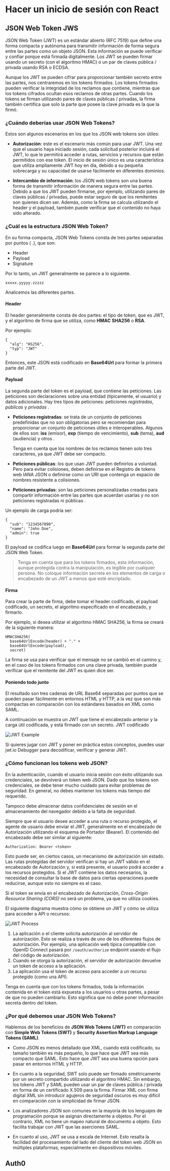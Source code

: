 # Hacer un inicio de sesión con React

## JSON Web Token JWS

JSON Web Token (JWT) es un estándar abierto (RFC 7519) que define una forma compacta y autónoma para transmitir información de forma segura entre las partes como un objeto JSON. Esta información se puede verificar y confiar porque está firmada digitalmente. Los JWT se pueden firmar usando un secreto (con el algoritmo HMAC) o un par de claves pública / privada usando RSA o ECDSA.

Aunque los JWT se pueden cifrar para proporcionar también secreto entre las partes, nos centraremos en los tokens firmados. Los tokens firmados pueden verificar la integridad de los reclamos que contiene, mientras que los tokens cifrados ocultan esos reclamos de otras partes. Cuando los tokens se firman utilizando pares de claves públicas / privadas, la firma también certifica que solo la parte que posee la clave privada es la que la firmó.

### ¿Cuándo deberías usar JSON Web Tokens?

Estos son algunos escenarios en los que los JSON web tokens son útiles:

- **Autorización**: este es el escenario más común para usar JWT. Una vez que el usuario haya iniciado sesión, cada solicitud posterior incluirá el JWT, lo que le permitirá acceder a rutas, servicios y recursos que están permitidos con ese token. El inicio de sesión único es una característica que utiliza ampliamente JWT hoy en día, debido a su pequeña sobrecarga y su capacidad de usarse fácilmente en diferentes dominios.

- **Intercambio de información**: los JSON web tokens son una buena forma de transmitir información de manera segura entre las partes. Debido a que los JWT pueden firmarse, por ejemplo, utilizando pares de claves públicas / privadas, puede estar seguro de que los remitentes son quienes dicen ser. Además, como la firma se calcula utilizando el header y el payload, también puede verificar que el contenido no haya sido alterado.

### ¿Cuál es la estructura JSON Web Token?

En su forma compacta, JSON Web Tokens consta de tres partes separadas por puntos ( .), que son:

- Header
- Payload
- Signature

Por lo tanto, un JWT generalmente se parece a lo siguiente.

`xxxxx.yyyyy.zzzzz`

Analicemos las diferentes partes.

#### Header

El header generalmente consta de dos partes: el tipo de token, que es JWT, y el algoritmo de firma que se utiliza, como **HMAC** **SHA256** o **RSA**.

Por ejemplo:

```
{
  "alg": "HS256",
  "typ": "JWT"
}
```

Entonces, este JSON está codificado en **Base64Url** para formar la primera parte del JWT.

#### Payload

La segunda parte del token es el payload, que contiene las peticiones. Las peticiones son declaraciones sobre una entidad (típicamente, el usuario) y datos adicionales. Hay tres tipos de peticiones: peticiones *registradas*, *públicas* y *privadas* .

- **Peticiones registradas**: se trata de un conjunto de peticiones predefinidas que no son obligatorias pero se recomiendan para proporcionar un conjunto de peticiones útiles e interoperables. Algunos de ellos son: **iss** (emisor), **exp** (tiempo de vencimiento), **sub** (tema), **aud** (audiencia) y otros .

    Tenga en cuenta que los nombres de los reclamos tienen solo tres caracteres, ya que JWT debe ser compacto.

- **Peticiones públicas**: los que usan JWT pueden definirlos a voluntad. Pero para evitar colisiones, deben definirse en el Registro de tokens web IANA JSON o definirse como un URI que contenga un espacio de nombres resistente a colisiones.

- **Peticiones privadas**: son las peticiones personalizadas creadas para compartir información entre las partes que acuerdan usarlas y no son peticiones registradas ni públicas .

Un ejemplo de carga podría ser:

```
{
  "sub": "1234567890",
  "name": "John Doe",
  "admin": true
}
```

El payload se codifica luego en **Base64Url** para formar la segunda parte del JSON Web Token.

> Tenga en cuenta que para los tokens firmados, esta información, aunque protegida contra la manipulación, es legible por cualquier persona. No coloque información secreta en los elementos de carga o encabezado de un JWT a menos que esté encriptado.

#### Firma

Para crear la parte de firma, debe tomar el header codificado, el payload codificado, un secreto, el algoritmo especificado en el encabezado, y firmarlo.

Por ejemplo, si desea utilizar el algoritmo HMAC SHA256, la firma se creará de la siguiente manera:

```
HMACSHA256(
  base64UrlEncode(header) + "." +
  base64UrlEncode(payload),
  secret)
  ```

La firma se usa para verificar que el mensaje no se cambió en el camino y, en el caso de los tokens firmados con una clave privada, también puede verificar que el remitente del JWT es quien dice ser.

#### Poniendo todo junto

El resultado son tres cadenas de URL Base64 separadas por puntos que se pueden pasar fácilmente en entornos HTML y HTTP, a la vez que son más compactas en comparación con los estándares basados en XML como SAML.

A continuación se muestra un JWT que tiene el encabezado anterior y la carga útil codificada, y está firmado con un secreto. JWT codificado

![JWT Example](https://cdn.auth0.com/content/jwt/encoded-jwt3.png)

Si quieres jugar con JWT y poner en práctica estos conceptos, puedes usar jwt.io Debugger para decodificar, verificar y generar JWT.

### ¿Cómo funcionan los tokens web JSON?

En la autenticación, cuando el usuario inicia sesión con éxito utilizando sus credenciales, se devolverá un token web JSON. Dado que los tokens son credenciales, se debe tener mucho cuidado para evitar problemas de seguridad. En general, no debes mantener los tokens más tiempo del requerido.

Tampoco debe almacenar datos confidenciales de sesión en el almacenamiento del navegador debido a la falta de seguridad.

Siempre que el usuario desee acceder a una ruta o recurso protegido, el agente de usuario debe enviar el JWT, generalmente en el encabezado de Autorización utilizando el esquema de Portador (Bearer). El contenido del encabezado debe ser similar al siguiente:

```
Authorization: Bearer <token>
```

Esto puede ser, en ciertos casos, un mecanismo de autorización sin estado. Las rutas protegidas del servidor verifican si hay un JWT válido en el encabezado de Autorización y, si está presente, el usuario podrá acceder a los recursos protegidos. Si el JWT contiene los datos necesarios, la necesidad de consultar la base de datos para ciertas operaciones puede reducirse, aunque esto no siempre es el caso.

Si el token se envía en el encabezado de Autorización, *Cross-Origin Resource Sharing (CORS)* no será un problema, ya que no utiliza cookies.

El siguiente diagrama muestra cómo se obtiene un JWT y cómo se utiliza para acceder a API o recursos:

![JWT Process](https://cdn2.auth0.com/docs/media/articles/api-auth/client-credentials-grant.png)

1. La aplicación o el cliente solicita autorización al servidor de autorización. Esto se realiza a través de uno de los diferentes flujos de autorización. Por ejemplo, una aplicación web típica compatible con OpenID Connect pasará por ``/oauth/authorize`` endpoint usando el flujo del código de autorización.
2. Cuando se otorga la autorización, el servidor de autorización devuelve un token de acceso a la aplicación.
3. La aplicación usa el token de acceso para acceder a un recurso protegido (como una API).

Tenga en cuenta que con los tokens firmados, toda la información contenida en el token está expuesta a los usuarios u otras partes, a pesar de que no pueden cambiarlo. Esto significa que no debe poner información secreta dentro del token.

### ¿Por qué debemos usar JSON Web Tokens?

Hablemos de los beneficios de **JSON Web Tokens (JWT)** en comparación con **Simple Web Tokens (SWT)** y **Security Assertion Markup Language Tokens (SAML)**.

- Como JSON es menos detallado que XML, cuando está codificado, su tamaño también es más pequeño, lo que hace que JWT sea más compacto que SAML. Esto hace que JWT sea una buena opción para pasar en entornos HTML y HTTP.

- En cuanto a la seguridad, SWT solo puede ser firmado simétricamente por un secreto compartido utilizando el algoritmo HMAC. Sin embargo, los tokens JWT y SAML pueden usar un par de claves pública / privada en forma de un certificado X.509 para la firma. Firmar XML con firma digital XML sin introducir agujeros de seguridad oscuros es muy difícil en comparación con la simplicidad de firmar JSON.

- Los analizadores JSON son comunes en la mayoría de los lenguajes de programación porque se asignan directamente a objetos. Por el contrario, XML no tiene un mapeo natural de documento a objeto. Esto facilita trabajar con JWT que las aserciones SAML.

- En cuanto al uso, JWT se usa a escala de Internet. Esto resalta la facilidad del procesamiento del lado del cliente del token web JSON en múltiples plataformas, especialmente en dispositivos móviles.

## Auth0

 